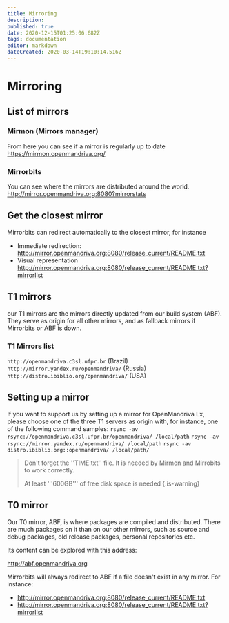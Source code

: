 ```yaml
---
title: Mirroring
description: 
published: true
date: 2020-12-15T01:25:06.682Z
tags: documentation
editor: markdown
dateCreated: 2020-03-14T19:10:14.516Z
---
```


# Mirroring
## List of mirrors

### Mirmon (Mirrors manager)
From here you can see if a mirror is regularly up to date
https://mirmon.openmandriva.org/

### Mirrorbits
You can see where the mirrors are distributed around the world.
http://mirror.openmandriva.org:8080?mirrorstats

## Get the closest mirror
Mirrorbits can redirect automatically to the closest mirror, for instance
- Immediate redirection: http://mirror.openmandriva.org:8080/release_current/README.txt 
- Visual representation http://mirror.openmandriva.org:8080/release_current/README.txt?mirrorlist

## T1 mirrors

our T1 mirrors are the mirrors directly updated from our build system (ABF).
They serve as origin for all other mirrors, and as fallback mirrors if Mirrorbits or ABF is down.

### T1 Mirrors list

`http://openmandriva.c3sl.ufpr.br` (Brazil)
`http://mirror.yandex.ru/openmandriva/` (Russia)
`http://distro.ibiblio.org/openmandriva/` (USA)

## Setting up a mirror
If you want to support us by setting up a mirror for OpenMandriva Lx, please choose one of the three T1 servers as origin with, for instance, one of the following command samples:
`rsync -av rsync://openmandriva.c3sl.ufpr.br/openmandriva/ /local/path`
`rsync -av rsync://mirror.yandex.ru/openmandriva/ /local/path`
`rsync -av distro.ibiblio.org::openmandriva/ /local/path/`
> Don't forget the ''TIME.txt'' file. It is needed by Mirmon and Mirrobits to work correctly.
>
> At least '''600GB''' of free disk space is needed
{.is-warning}


## T0 mirror

Our T0 mirror, ABF, is where packages are compiled and distributed. There are much  packages on it than on our other mirrors, such as source and debug packages, old release packages, personal repositories etc. 

Its content can be explored with this address:

http://abf.openmandriva.org

Mirrorbits will always redirect to ABF if a file doesn't exist in any mirror. For instance: 
- http://mirror.openmandriva.org:8080/release_current/README.txt 
- http://mirror.openmandriva.org:8080/release_current/README.txt?mirrorlist